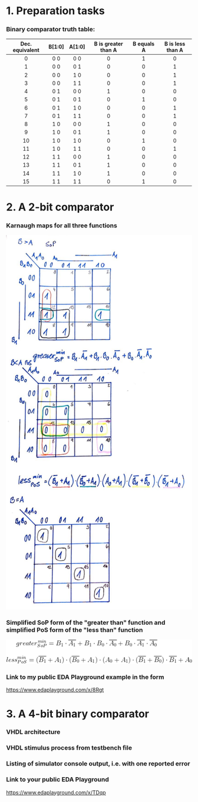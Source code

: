 # 1. Preparation tasks
### Binary comparator truth table:

| **Dec. equivalent** | **B[1:0]** | **A[1:0]** | **B is greater than A** | **B equals A** | **B is less than A** |
| :-----------------: | :--------: | :--------: | :---------------------: | :------------: | :------------------: |
|          0          |    0 0     |    0 0     |            0            |       1        |          0           |
|          1          |    0 0     |    0 1     |            0            |       0        |          1           |
|          2          |    0 0     |    1 0     |            0            |       0        |          1           |
|          3          |    0 0     |    1 1     |            0            |       0        |          1           |
|          4          |    0 1     |    0 0     |            1            |       0        |          0           |
|          5          |    0 1     |    0 1     |            0            |       1        |          0           |
|          6          |    0 1     |    1 0     |            0            |       0        |          1           |
|          7          |    0 1     |    1 1     |            0            |       0        |          1           |
|          8          |    1 0     |    0 0     |            1            |       0        |          0           |
|          9          |    1 0     |    0 1     |            1            |       0        |          0           |
|         10          |    1 0     |    1 0     |            0            |       1        |          0           |
|         11          |    1 0     |    1 1     |            0            |       0        |          1           |
|         12          |    1 1     |    0 0     |            1            |       0        |          0           |
|         13          |    1 1     |    0 1     |            1            |       0        |          0           |
|         14          |    1 1     |    1 0     |            1            |       0        |          0           |
|         15          |    1 1     |    1 1     |            0            |       1        |          0           |

# 2. A 2-bit comparator

### Karnaugh maps for all three functions

![k-map](Images/mapy.png)


### Simplified SoP form of the "greater than" function and simplified PoS form of the "less than" function

![funkce](Images/funkce.png)

### Link to my public EDA Playground example in the form

https://www.edaplayground.com/x/8Rgt

# 3. A 4-bit binary comparator
### VHDL architecture

### VHDL stimulus process from testbench file

### Listing of simulator console output, i.e. with one reported error

### Link to your public EDA Playground

https://www.edaplayground.com/x/TDqp